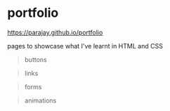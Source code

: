 # portfolio

https://parajay.github.io/portfolio

pages to showcase what I've learnt in HTML and CSS
> buttons

> links

> forms

> animations